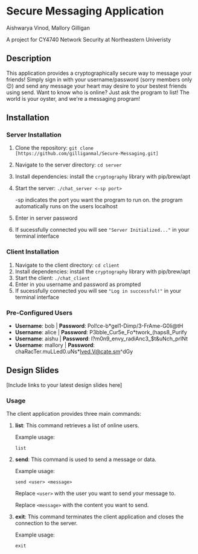 # Secure Messaging Application
Aishwarya Vinod, Mallory Gilligan

A project for CY4740 Network Security at Northeastern Univeristy

## Description

This application provides a cryptographically secure way to message your friends!
Simply sign in with your username/password (sorry members only 😉) and send any message your heart may desire to your bestest friends using send. Want to know who is online?
Just ask the program to list! The world is your oyster, and we're a messaging program!

## Installation

### Server Installation

1. Clone the repository: `git clone [https://github.com/gilliganmal/Secure-Messaging.git]`
2. Navigate to the server directory: `cd server`
3. Install dependencies: install the `cryptography` library with pip/brew/apt
4. Start the server: `./chat_server <-sp port>`

   -sp indicates the port you want the program to run on. the program automatically runs on the users localhost
   
6. Enter in server password
7. If sucessfully connected you will see `"Server Initialized..."` in your terminal interface

### Client Installation

1. Navigate to the client directory: `cd client`
2. Install dependencies: install the `cryptography` library with pip/brew/apt
3. Start the client: `./chat_client`
4. Enter in you username and password as prompted
5. If sucessfully connected you will see `"Log in successful!"` in your terminal interface

### Pre-Configured Users

- **Username**: bob | **Password**: Pol!ce-b*gel1-Dimp/3-FrAme-G0li@tH
- **Username**: alice | **Password**: P3bble_Cur5e_Fo*twork_(haps8_Purify
- **Username**: aishu | **Password**: l?m0n9_envy_radiAnc3_$t&uNch_prINt
- **Username**: mallory | **Password**: chaRacTer.muLLed0.uNs*lved.V@cate.sm^dGy

## Design Slides

[Include links to your latest design slides here]

### Usage

The client application provides three main commands:

1. **list**: This command retrieves a list of online users.

   Example usage:
   ```
   list
   ```

2. **send**: This command is used to send a message or data.

   Example usage:
   ```
   send <user> <message>
   ```

   Replace `<user>` with the user you want to send your message to.
   
   Replace `<message>` with the content you want to send.

4. **exit**: This command terminates the client application and closes the connection to the server.

   Example usage:
   ```
   exit
   ```


